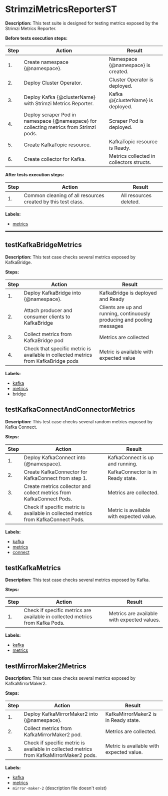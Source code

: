 # StrimziMetricsReporterST

**Description:** This test suite is designed for testing metrics exposed by the Strimzi Metrics Reporter.

**Before tests execution steps:**

| Step | Action | Result |
| - | - | - |
| 1. | Create namespace {@namespace}. | Namespace {@namespace} is created. |
| 2. | Deploy Cluster Operator. | Cluster Operator is deployed. |
| 3. | Deploy Kafka {@clusterName} with Strimzi Metrics Reporter. | Kafka @{clusterName} is deployed. |
| 4. | Deploy scraper Pod in namespace {@namespace} for collecting metrics from Strimzi pods. | Scraper Pod is deployed. |
| 5. | Create KafkaTopic resource. | KafkaTopic resource is Ready. |
| 6. | Create collector for Kafka. | Metrics collected in collectors structs. |

**After tests execution steps:**

| Step | Action | Result |
| - | - | - |
| 1. | Common cleaning of all resources created by this test class. | All resources deleted. |

**Labels:**

* [metrics](labels/metrics.md)

<hr style="border:1px solid">

## testKafkaBridgeMetrics

**Description:** This test case checks several metrics exposed by KafkaBridge.

**Steps:**

| Step | Action | Result |
| - | - | - |
| 1. | Deploy KafkaBridge into {@namespace}. | KafkaBridge is deployed and Ready |
| 2. | Attach producer and consumer clients to KafkaBridge | Clients are up and running, continuously producing and pooling messages |
| 3. | Collect metrics from KafkaBridge pod | Metrics are collected |
| 4. | Check that specific metric is available in collected metrics from KafkaBridge pods | Metric is available with expected value |

**Labels:**

* [kafka](labels/kafka.md)
* [metrics](labels/metrics.md)
* [bridge](labels/bridge.md)


## testKafkaConnectAndConnectorMetrics

**Description:** This test case checks several random metrics exposed by Kafka Connect.

**Steps:**

| Step | Action | Result |
| - | - | - |
| 1. | Deploy KafkaConnect into {@namespace}. | KafkaConnect is up and running. |
| 2. | Create KafkaConnector for KafkaConnect from step 1. | KafkaConnector is in Ready state. |
| 3. | Create metrics collector and collect metrics from KafkaConnect Pods. | Metrics are collected. |
| 4. | Check if specific metric is available in collected metrics from KafkaConnect Pods. | Metric is available with expected value. |

**Labels:**

* [kafka](labels/kafka.md)
* [metrics](labels/metrics.md)
* [connect](labels/connect.md)


## testKafkaMetrics

**Description:** This test case checks several metrics exposed by Kafka.

**Steps:**

| Step | Action | Result |
| - | - | - |
| 1. | Check if specific metrics are available in collected metrics from Kafka Pods. | Metrics are available with expected values. |

**Labels:**

* [kafka](labels/kafka.md)
* [metrics](labels/metrics.md)


## testMirrorMaker2Metrics

**Description:** This test case checks several metrics exposed by KafkaMirrorMaker2.

**Steps:**

| Step | Action | Result |
| - | - | - |
| 1. | Deploy KafkaMirrorMaker2 into {@namespace}. | KafkaMirrorMaker2 is in Ready state. |
| 2. | Collect metrics from KafkaMirrorMaker2 pod. | Metrics are collected. |
| 3. | Check if specific metric is available in collected metrics from KafkaMirrorMaker2 pods. | Metric is available with expected value. |

**Labels:**

* [kafka](labels/kafka.md)
* [metrics](labels/metrics.md)
* `mirror-maker-2` (description file doesn't exist)

